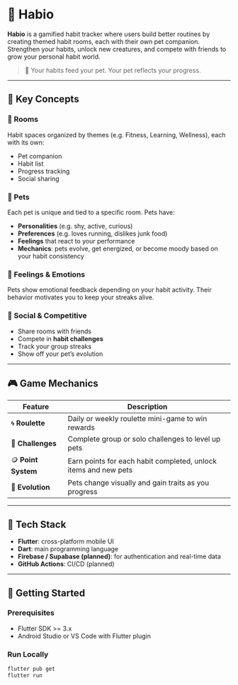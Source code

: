 # 🐾 Habio

**Habio** is a gamified habit tracker where users build better routines by creating themed habit rooms, each with their own pet companion. Strengthen your habits, unlock new creatures, and compete with friends to grow your personal habit world.

> 🎯 Your habits feed your pet. Your pet reflects your progress.

---

## 🚀 Key Concepts

### 🧩 Rooms
Habit spaces organized by themes (e.g. Fitness, Learning, Wellness), each with its own:

- Pet companion
- Habit list
- Progress tracking
- Social sharing

### 🐶 Pets
Each pet is unique and tied to a specific room. Pets have:

- **Personalities** (e.g. shy, active, curious)
- **Preferences** (e.g. loves running, dislikes junk food)
- **Feelings** that react to your performance
- **Mechanics**: pets evolve, get energized, or become moody based on your habit consistency

### 🧠 Feelings & Emotions
Pets show emotional feedback depending on your habit activity. Their behavior motivates you to keep your streaks alive.

### 👥 Social & Competitive
- Share rooms with friends
- Compete in **habit challenges**
- Track your group streaks
- Show off your pet’s evolution

---

## 🎮 Game Mechanics

| Feature           | Description                                               |
|------------------|-----------------------------------------------------------|
| 🌀 **Roulette**   | Daily or weekly roulette mini-game to win rewards         |
| 🎯 **Challenges** | Complete group or solo challenges to level up pets        |
| 🪙 **Point System** | Earn points for each habit completed, unlock items and new pets |
| 🧬 **Evolution**  | Pets change visually and gain traits as you progress      |

---

## 📱 Tech Stack

- **Flutter**: cross-platform mobile UI
- **Dart**: main programming language
- **Firebase / Supabase (planned)**: for authentication and real-time data
- **GitHub Actions**: CI/CD (planned)

---

## 🧪 Getting Started

### Prerequisites

- Flutter SDK >= 3.x
- Android Studio or VS Code with Flutter plugin

### Run Locally

```bash
flutter pub get
flutter run
